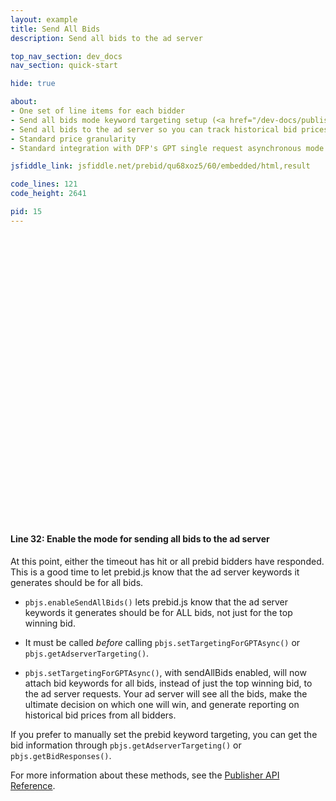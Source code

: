 ```yaml
---
layout: example
title: Send All Bids
description: Send all bids to the ad server

top_nav_section: dev_docs
nav_section: quick-start

hide: true

about:
- One set of line items for each bidder
- Send all bids mode keyword targeting setup (<a href="/dev-docs/publisher-api-reference.html#module_pbjs.enableSendAllBids">reference here</a>)
- Send all bids to the ad server so you can track historical bid prices from various bidders in reporting
- Standard price granularity
- Standard integration with DFP's GPT single request asynchronous mode

jsfiddle_link: jsfiddle.net/prebid/qu68xoz5/60/embedded/html,result

code_lines: 121
code_height: 2641

pid: 15
---
```


<br />
<br />
<br />
<br />
<br />
<br />
<br />
<br />
<br />
<br />
<br />
<br />
<br />
<br />
<br />
<br />
<br />
<br />
<br />
<br />
<br />
<br />
<br />
<br />
<br />
<br />
<br />

<div markdown="1">

#### Line 32: Enable the mode for sending all bids to the ad server

At this point, either the timeout has hit or all prebid bidders have responded. This is a good time to let prebid.js know that the ad server keywords it generates should be for all bids.

+ `pbjs.enableSendAllBids()` lets prebid.js know that the ad server keywords it generates should be for ALL bids, not just for the top winning bid.

+ It must be called *before* calling `pbjs.setTargetingForGPTAsync()` or `pbjs.getAdserverTargeting()`. 

+ `pbjs.setTargetingForGPTAsync()`, with sendAllBids enabled, will now attach bid keywords for all bids, instead of just the top winning bid, to the ad server requests. Your ad server will see all the bids, make the ultimate decision on which one will win, and generate reporting on historical bid prices from all bidders.

If you prefer to manually set the prebid keyword targeting, you can get the bid information through `pbjs.getAdserverTargeting()` or `pbjs.getBidResponses()`.

For more information about these methods, see the [Publisher API Reference](/dev-docs/publisher-api-reference.html#module_pbjs.enableSendAllBids).

</div>

